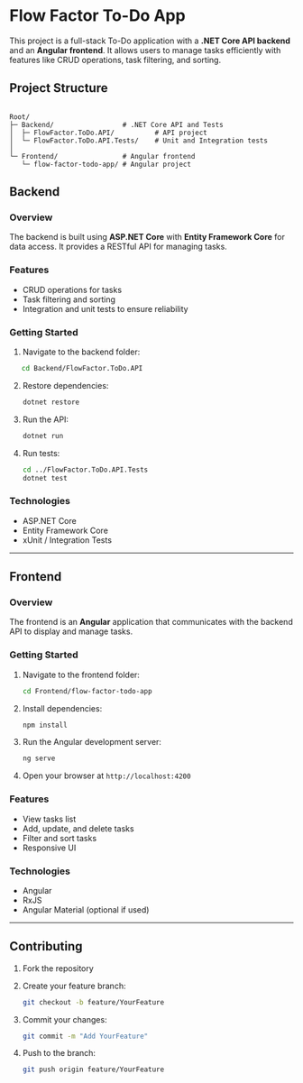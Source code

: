 ﻿# Flow Factor To-Do App

This project is a full-stack To-Do application with a **.NET Core API backend** and an **Angular frontend**. It allows users to manage tasks efficiently with features like CRUD operations, task filtering, and sorting.

## Project Structure

```

Root/
├─ Backend/                 # .NET Core API and Tests
│  ├─ FlowFactor.ToDo.API/          # API project
│  └─ FlowFactor.ToDo.API.Tests/    # Unit and Integration tests
│
└─ Frontend/                # Angular frontend
   └─ flow-factor-todo-app/ # Angular project

````

## Backend

### Overview
The backend is built using **ASP.NET Core** with **Entity Framework Core** for data access. It provides a RESTful API for managing tasks.

### Features
- CRUD operations for tasks
- Task filtering and sorting
- Integration and unit tests to ensure reliability

### Getting Started
1. Navigate to the backend folder:
```bash
   cd Backend/FlowFactor.ToDo.API
```

2. Restore dependencies:

   ```bash
   dotnet restore
   ```
3. Run the API:

   ```bash
   dotnet run
   ```
4. Run tests:

   ```bash
   cd ../FlowFactor.ToDo.API.Tests
   dotnet test
   ```

### Technologies

* ASP.NET Core
* Entity Framework Core
* xUnit / Integration Tests

---

## Frontend

### Overview

The frontend is an **Angular** application that communicates with the backend API to display and manage tasks.

### Getting Started

1. Navigate to the frontend folder:

   ```bash
   cd Frontend/flow-factor-todo-app
   ```
2. Install dependencies:

   ```bash
   npm install
   ```
3. Run the Angular development server:

   ```bash
   ng serve
   ```
4. Open your browser at `http://localhost:4200`

### Features

* View tasks list
* Add, update, and delete tasks
* Filter and sort tasks
* Responsive UI

### Technologies

* Angular
* RxJS
* Angular Material (optional if used)

---

## Contributing

1. Fork the repository
2. Create your feature branch:

   ```bash
   git checkout -b feature/YourFeature
   ```
3. Commit your changes:

   ```bash
   git commit -m "Add YourFeature"
   ```
4. Push to the branch:

   ```bash
   git push origin feature/YourFeature
   ```